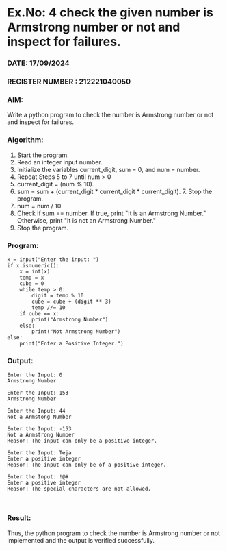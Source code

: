 # Ex.No: 4 check the given number is Armstrong number or not and inspect for failures.
### DATE:  17/09/2024                                                                  
### REGISTER NUMBER : 212221040050
### AIM: 
Write a python program to check the number is Armstrong number or not and inspect for failures.

### Algorithm:
1.  Start the program.
2.	Read an integer input number.
3.	Initialize the variables current_digit, sum = 0, and num = number.
4.	Repeat Steps 5 to 7 until num > 0
5.	current_digit = (num % 10).
6.	sum = sum + (current_digit * current_digit * current_digit). 7. Stop the program.
7.	num = num / 10.
8.	Check if sum == number. If true, print "It is an Armstrong Number." Otherwise, print "It is not an Armstrong Number."
9.	Stop the program.

### Program:
```
x = input("Enter the input: ")
if x.isnumeric():
    x = int(x)
    temp = x
    cube = 0
    while temp > 0:
        digit = temp % 10
        cube = cube + (digit ** 3)
        temp //= 10
    if cube == x:
        print("Armstrong Number")
    else:
        print("Not Armstrong Number")
else:
    print("Enter a Positive Integer.")
```












### Output:

```
Enter the Input: 0
Armstrong Number

Enter the Input: 153
Armstrong Number

Enter the Input: 44
Not a Armstong Number

Enter the Input: -153
Not a Armstrong Number
Reason: The input can only be a positive integer.

Enter the Input: Teja
Enter a positive integer
Reason: The input can only be of a positive integer.

Enter the Input: !@#
Enter a positive integer
Reason: The special characters are not allowed.



```





### Result:
Thus, the python program to check the number is Armstrong number or not implemented and the output is verified successfully.
